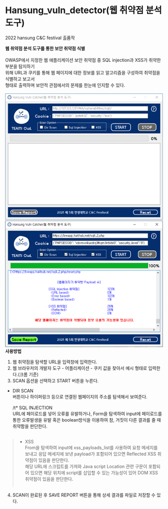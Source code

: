 # Hansung_vuln_detector(웹 취약점 분석 도구)<br>
 2022 hansung C&C festival 출품작<br>

<b>웹 취약점 분석 도구를 통한 보안 취약점 식별</b>
<br>
<br>
OWASP에서 지정한 웹 애플리케이션 보안 취약점 중 SQL injection과 XSS가 취약한 부분을 탐지하기<br>
위해 URL과 쿠키를 통해 웹 페이지에 대한 정보를 읽고 알고리즘을 구성하여 취약점을 식별하고 보고서<br>
형태로 출력하며 보안적 관점에서의 문제를 한눈에 인지할 수 있다.<br>
<br>
![main](./메인.PNG)
![active](./결과.PNG)
<br>
<b>사용방법</b>
1. 웹 취약점을 탐색할 URL을 입력창에 입력한다.
2. 웹 브라우저의 개발자 도구 - 어플리케이션 - 쿠키 값을 찾아서 예시 형태로 입력한다.(크롬 기준)
3. SCAN 옵션을 선택하고 START 버튼을 누른다.
 * DIR SCAN<br>
    버튼이나 하이퍼링크 등으로 연결된 웹페이지의 주소를 탐색해서 보여준다.<br><br>
/t* SQL INJECTION<br>
    URL에 페이로드를 넣어 오류를 유발하거나, Form을 탐색하여 input에 페이로드를 통한 오류발생을 유발 혹은 boolean방식을 이용하여 참, 거짓이 다른 결과를 줄 때 취약함을 판단한다.<br><br>
>* XSS<br>
    From을 탐색하여 input에 xss_payloads_list를 사용하여 요청 메세지를 보내고 응답 메세지에 보낸 payload가 포함되어 있으면 Reflected XSS 취약점이 있음을 판단한다.<br>
    해당 URL에 스크립트를 가져와 Java script Location 관련 구문이 포함되어 있으면 해당 위치에 script를 삽입할 수 있는 가능성이 있어 DOM XSS 취약점이 있음을 판단한다.<br><br>
4. SCAN이 완료된 후 SAVE REPORT 버튼을 통해 상세 결과를 파일로 저장할 수 있다.
